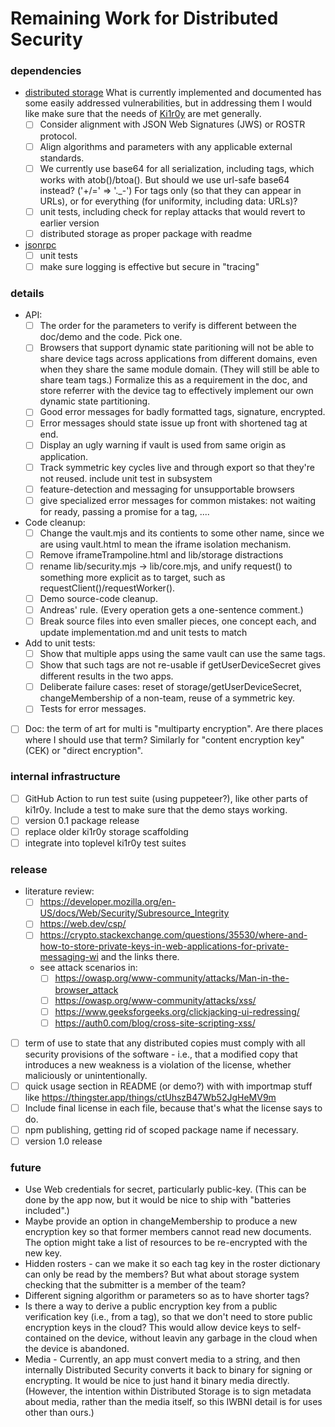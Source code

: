 # Remaining Work for Distributed Security

### dependencies
- [distributed storage](https://github.com/kilroy-code/storage) What is currently implemented and documented has some easily addressed vulnerabilities, but in addressing them I would like make sure that the needs of [Ki1r0y](https://github.com/kilroy-code/ki1r0y/) are met generally. 
  - [ ] Consider alignment with JSON Web Signatures (JWS) or ROSTR protocol.
  - [ ] Align algorithms and parameters with any applicable external standards.
  - [ ] We currently use base64 for all serialization, including tags, which works with atob()/btoa(). But should we use url-safe base64 instead? ('+/=' => '._-') For tags only (so that they can appear in URLs), or for everything (for uniformity, including data: URLs)? 
  - [ ] unit tests, including check for replay attacks that would revert to earlier version
  - [ ] distributed storage as proper package with readme
- [jsonrpc](https://github.com/kilroy-code/jsonrpc)
  - [ ] unit tests
  - [ ] make sure logging is effective but secure in "tracing"
  
### details
- API:
  - [ ] The order for the parameters to verify is different between the doc/demo and the code. Pick one.
  - [ ] Browsers that support dynamic state paritioning will not be able to share device tags across applications from different domains, even when they share the same module domain. (They will still be able to share team tags.) Formalize this as a requirement in the doc, and store referrer with the device tag to effectively implement our own dynamic state partitioning.
  - [ ] Good error messages for badly formatted tags, signature, encrypted. 
  - [ ] Error messages should state issue up front with shortened tag at end.
  - [ ] Display an ugly warning if vault is used from same origin as application.
  - [ ] Track symmetric key cycles live and through export so that they're not reused. include unit test in subsystem
  - [ ] feature-detection and messaging for unsupportable browsers
  - [ ] give specialized error messages for common mistakes: not waiting for ready, passing a promise for a tag, ....
- Code cleanup:
  - [ ] Change the vault.mjs and its contients to some other name, since we are using vault.html to mean the iframe isolation mechanism.
  - [ ] Remove iframeTrampoline.html and lib/storage distractions
  - [ ] rename lib/security.mjs -> lib/core.mjs, and unify request() to something more explicit as to target, such as requestClient()/requestWorker().
  - [ ] Demo source-code cleanup.
  - [ ] Andreas' rule. (Every operation gets a one-sentence comment.)
  - [ ] Break source files into even smaller pieces, one concept each, and update implementation.md and unit tests to match
- Add to unit tests:
  - [ ] Show that multiple apps using the same vault can use the same tags.
  - [ ] Show that such tags are not re-usable if getUserDeviceSecret gives different results in the two apps.
  - [ ] Deliberate failure cases: reset of storage/getUserDeviceSecret, changeMembership of a non-team, reuse of a symmetric key.
  - [ ] Tests for error messages.
- [ ] Doc: the term of art for multi is "multiparty encryption". Are there places where I should use that term? Similarly for "content encryption key" (CEK) or "direct encryption".

### internal infrastructure
- [ ] GitHub Action to run test suite (using puppeteer?), like other parts of ki1r0y. Include a test to make sure that the demo stays working.
- [ ] version 0.1 package release
- [ ] replace older ki1r0y storage scaffolding
- [ ] integrate into toplevel ki1r0y test suites

### release
- literature review:
  - [ ] https://developer.mozilla.org/en-US/docs/Web/Security/Subresource_Integrity
  - [ ] https://web.dev/csp/
  - [ ] https://crypto.stackexchange.com/questions/35530/where-and-how-to-store-private-keys-in-web-applications-for-private-messaging-wi and the links there.
  - see attack scenarios in:
    - [ ] https://owasp.org/www-community/attacks/Man-in-the-browser_attack
    - [ ] https://owasp.org/www-community/attacks/xss/
    - [ ] https://www.geeksforgeeks.org/clickjacking-ui-redressing/
    - [ ] https://auth0.com/blog/cross-site-scripting-xss/
- [ ] term of use to state that any distributed copies must comply with all security provisions of the software - i.e., that a modified copy that introduces a new weakness is a violation of the license, whether maliciously or unintentionally.
- [ ] quick usage section in README (or demo?) with with importmap stuff like https://thingster.app/things/ctUhszB47Wb52JgHeMV9m
- [ ] Include final license in each file, because that's what the license says to do.
- [ ] npm publishing, getting rid of scoped package name if necessary.
- [ ] version 1.0 release

### future
- Use Web credentials for secret, particularly public-key. (This can be done by the app now, but it would be nice to ship with "batteries included".)
- Maybe provide an option in changeMembership to produce a new encryption key so that former members cannot read new documents. The option might take a list of resources to be re-encrypted with the new key.
- Hidden rosters - can we make it so each tag key in the roster dictionary can only be read by the members? But what about storage system checking that the submitter is a member of the team?
- Different signing algorithm or parameters so as to have shorter tags?
- Is there a way to derive a public encryption key from a public verification key (i.e., from a tag), so that we don't need to store public encryption keys in the cloud? This would allow device keys to self-contained on the device, without leavin any garbage in the cloud when the device is abandoned.
- Media - Currently, an app must convert media to a string, and then internally Distributed Security converts it back to binary for signing or encrypting. It would be nice to just hand it binary media directly. (However, the intention within Distributed Storage is to sign metadata about media, rather than the media itself, so this IWBNI detail is for uses other than ours.)
